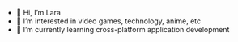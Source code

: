 - 👋 Hi, I’m Lara
- 👀 I’m interested in video games, technology, anime, etc
- 🌱 I’m currently learning cross-platform application development

<!---
LaraNarvaez/LaraNarvaez is a ✨ special ✨ repository because its `README.md` (this file) appears on your GitHub profile.
You can click the Preview link to take a look at your changes.
--->
